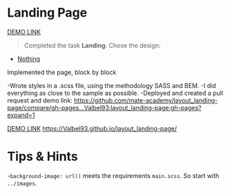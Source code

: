 # Landing Page

[DEMO LINK](https://Valbel93.github.io/layout_landing-page/)

> Completed the task **Landing**.
> Сhose the design:

- [Nothing](https://www.figma.com/file/DtkQmQ797hk0nI4KfMi2Uq/BOSE-New-Version?type=design&node-id=6802-139&t=L7eKz5YKLN0m5WxR-0)

Implemented the page, block by block

-Wrote styles in a .scss file, using the methodology SASS and BEM.
-I did everything as close to the sample as possible.
-Deployed and created a pull request and demo link:
https://github.com/mate-academy/layout_landing-page/compare/gh-pages...Valbel93:layout_landing-page:gh-pages?expand=1

[DEMO LINK](https://Valbel93.github.io/layout_landing-page/)
https://Valbel93.github.io/layout_landing-page/

# Tips & Hints

-`background-image: url()` meets the requirements `main.scss`. So start with `../images`.
